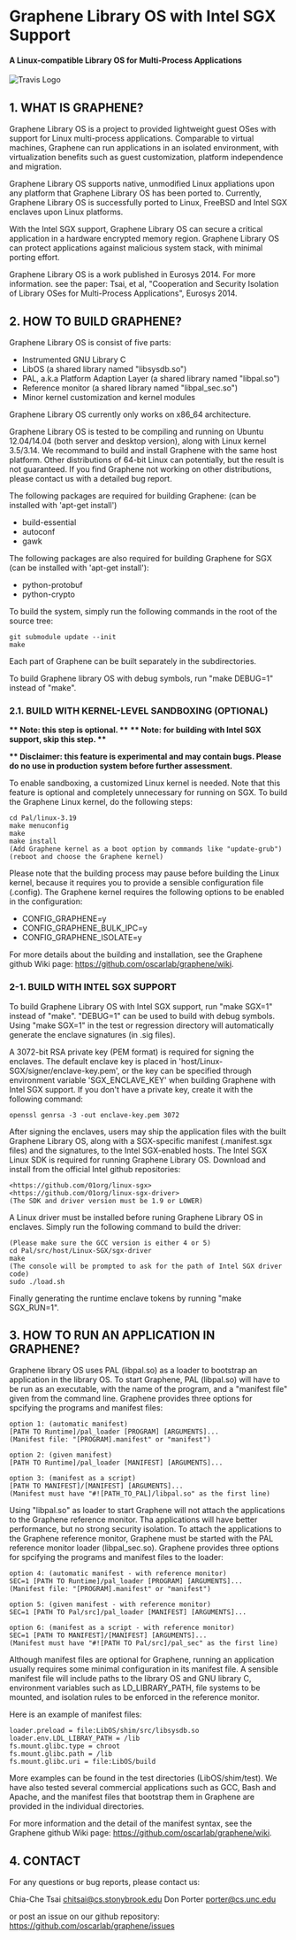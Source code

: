 
# Graphene Library OS with Intel SGX Support

#### A Linux-compatible Library OS for Multi-Process Applications
![Travis Logo](https://travis-ci.org/oscarlab/graphene.svg?branch=master)

## 1. WHAT IS GRAPHENE?

Graphene Library OS is a project to provided lightweight guest OSes with
support for Linux multi-process applications. Comparable to virtual
machines, Graphene can run applications in an isolated environment, with
virtualization benefits such as guest customization, platform independence
and migration.

Graphene Library OS supports native, unmodified Linux appliations upon
any platform that Graphene Library OS has been ported to. Currently,
Graphene Library OS is successfully ported to Linux, FreeBSD and Intel SGX
enclaves upon Linux platforms.

With the Intel SGX support, Graphene Library OS can secure a critical
application in a hardware encrypted memory region. Graphene Library OS can
protect applications against malicious system stack, with minimal porting
effort.

Graphene Library OS is a work published in Eurosys 2014. For more
information. see the paper: Tsai, et al, "Cooperation and Security Isolation
of Library OSes for Multi-Process Applications", Eurosys 2014.



## 2. HOW TO BUILD GRAPHENE?

Graphene Library OS is consist of five parts:
  - Instrumented GNU Library C
  - LibOS (a shared library named "libsysdb.so")
  - PAL, a.k.a Platform Adaption Layer (a shared library named "libpal.so")
  - Reference monitor (a shared library named "libpal_sec.so")
  - Minor kernel customization and kernel modules

Graphene Library OS currently only works on x86_64 architecture.

Graphene Library OS is tested to be compiling and running on Ubuntu 12.04/14.04
(both server and desktop version), along with Linux kernel 3.5/3.14.
We recommand to build and install Graphene with the same host platform.
Other distributions of 64-bit Linux can potentially, but the result is not
guaranteed. If you find Graphene not working on other distributions, please
contact us with a detailed bug report.

The following packages are required for building Graphene: (can be installed
with 'apt-get install')
   - build-essential
   - autoconf
   - gawk

The following packages are also required for building Graphene for SGX (can
be installed with 'apt-get install'):
   - python-protobuf
   - python-crypto

To build the system, simply run the following commands in the root of the
source tree:

    git submodule update --init
    make

Each part of Graphene can be built separately in the subdirectories.

To build Graphene library OS with debug symbols, run "make DEBUG=1" instead of
"make".

### 2.1. BUILD WITH KERNEL-LEVEL SANDBOXING (OPTIONAL)

__** Note: this step is optional. **__
__** Note: for building with Intel SGX support, skip this step. **__

__** Disclaimer: this feature is experimental and may contain bugs. Please do
   no use in production system before further assessment.__

To enable sandboxing, a customized Linux kernel is needed. Note that
this feature is optional and completely unnecessary for running on SGX.
To build the Graphene Linux kernel, do the following steps:

    cd Pal/linux-3.19
    make menuconfig
    make
    make install
    (Add Graphene kernel as a boot option by commands like "update-grub")
    (reboot and choose the Graphene kernel)

Please note that the building process may pause before building the Linux
kernel, because it requires you to provide a sensible configuration file
(.config). The Graphene kernel requires the following options to be enabled
in the configuration:

  - CONFIG_GRAPHENE=y
  - CONFIG_GRAPHENE_BULK_IPC=y
  - CONFIG_GRAPHENE_ISOLATE=y

For more details about the building and installation, see the Graphene github
Wiki page: <https://github.com/oscarlab/graphene/wiki>.


### 2-1. BUILD WITH INTEL SGX SUPPORT

To build Graphene Library OS with Intel SGX support, run "make SGX=1" instead
of "make". "DEBUG=1" can be used to build with debug symbols. Using "make SGX=1"
in the test or regression directory will automatically generate the enclave
signatures (in .sig files).

A 3072-bit RSA private key (PEM format) is required for signing the enclaves.
The default enclave key is placed in 'host/Linux-SGX/signer/enclave-key.pem',
or the key can be specified through environment variable 'SGX_ENCLAVE_KEY'
when building Graphene with Intel SGX support. If you don't have a private key,
create it with the following command:

    openssl genrsa -3 -out enclave-key.pem 3072

After signing the enclaves, users may ship the application files with the
built Graphene Library OS, along with a SGX-specific manifest (.manifest.sgx
files) and the signatures, to the Intel SGX-enabled hosts. The Intel SGX
Linux SDK is required for running Graphene Library OS. Download and install
from the official Intel github repositories:

    <https://github.com/01org/linux-sgx>
    <https://github.com/01org/linux-sgx-driver>
    (The SDK and driver version must be 1.9 or LOWER)

A Linux driver must be installed before runing Graphene Library OS in enclaves.
Simply run the following command to build the driver:

    (Please make sure the GCC version is either 4 or 5)
    cd Pal/src/host/Linux-SGX/sgx-driver
    make
    (The console will be prompted to ask for the path of Intel SGX driver code)
    sudo ./load.sh

Finally generating the runtime enclave tokens by running "make SGX_RUN=1".




## 3. HOW TO RUN AN APPLICATION IN GRAPHENE?

Graphene library OS uses PAL (libpal.so) as a loader to bootstrap an
application in the library OS. To start Graphene, PAL (libpal.so) will have
to be run as an executable, with the name of the program, and a "manifest
file" given from the command line. Graphene provides three options for
spcifying the programs and manifest files:

    option 1: (automatic manifest)
    [PATH TO Runtime]/pal_loader [PROGRAM] [ARGUMENTS]...
    (Manifest file: "[PROGRAM].manifest" or "manifest")

    option 2: (given manifest)
    [PATH TO Runtime]/pal_loader [MANIFEST] [ARGUMENTS]...

    option 3: (manifest as a script)
    [PATH TO MANIFEST]/[MANIFEST] [ARGUMENTS]...
    (Manifest must have "#![PATH_TO_PAL]/libpal.so" as the first line)

Using "libpal.so" as loader to start Graphene will not attach the applications
to the Graphene reference monitor. Tha applications will have better
performance, but no strong security isolation. To attach the applications to
the Graphene reference monitor, Graphene must be started with the PAL
reference monitor loader (libpal_sec.so). Graphene provides three options for
spcifying the programs and manifest files to the loader:

    option 4: (automatic manifest - with reference monitor)
    SEC=1 [PATH TO Runtime]/pal_loader [PROGRAM] [ARGUMENTS]...
    (Manifest file: "[PROGRAM].manifest" or "manifest")

    option 5: (given manifest - with reference monitor)
    SEC=1 [PATH TO Pal/src]/pal_loader [MANIFEST] [ARGUMENTS]...

    option 6: (manifest as a script - with reference monitor)
    SEC=1 [PATH TO MANIFEST]/[MANIFEST] [ARGUMENTS]...
    (Manifest must have "#![PATH TO Pal/src]/pal_sec" as the first line)

Although manifest files are optional for Graphene, running an application
usually requires some minimal configuration in its manifest file. A
sensible manifest file will include paths to the library OS and GNU
library C, environment variables such as LD_LIBRARY_PATH, file systems to
be mounted, and isolation rules to be enforced in the reference monitor.

Here is an example of manifest files:

    loader.preload = file:LibOS/shim/src/libsysdb.so
    loader.env.LDL_LIBRAY_PATH = /lib
    fs.mount.glibc.type = chroot
    fs.mount.glibc.path = /lib
    fs.mount.glibc.uri = file:LibOS/build

More examples can be found in the test directories (LibOS/shim/test). We have
also tested several commercial applications such as GCC, Bash and Apache,
and the manifest files that bootstrap them in Graphene are provided in the
individual directories.

For more information and the detail of the manifest syntax, see the Graphene
github Wiki page: <https://github.com/oscarlab/graphene/wiki>.



## 4. CONTACT

For any questions or bug reports, please contact us:

Chia-Che Tsai <chitsai@cs.stonybrook.edu>
Don Porter <porter@cs.unc.edu>

or post an issue on our github repository:
        <https://github.com/oscarlab/graphene/issues>
